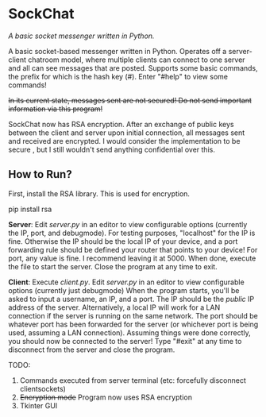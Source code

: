 # SockChat
*A basic socket messenger written in Python.*

A basic socket-based messenger written in Python. Operates off a server-client chatroom model, where multiple clients can connect to one server and all can see messages that are posted. Supports some basic commands, the prefix for which is the hash key (#). Enter "#help" to view some commands!

~~In its current state, messages sent are not secured! Do not send important information via this program!~~

SockChat now has RSA encryption. After an exchange of public keys between the client and server upon initial connection, all messages sent and received are encrypted. I would consider the implementation to be secure , but I still wouldn't send anything confidential over this.


## How to Run?
First, install the RSA library. This is used for encryption.

pip install rsa

**Server**: Edit *server.py* in an editor to view configurable options (currently the IP, port, and debugmode). 
For testing purposes, "localhost" for the IP is fine. Otherwise the IP should be the local IP of your device, and a port forwarding rule should be defined your router that points to your device!
For port, any value is fine. I recommend leaving it at 5000.
When done, execute the file to start the server. 
Close the program at any time to exit.

**Client**: Execute *client.py*.
Edit *server.py* in an editor to view configurable options (currently just debugmode)
When the program starts, you'll be asked to input a username, an IP, and a port.
The IP should be the *public* IP address of the server. Alternatively, a local IP will work for a LAN connection if the server is running on the same network.
The port should be whatever port has been forwarded for the server (or whichever port is being used, assuming a LAN connection).
Assuming things were done correctly, you should now be connected to the server!
Type "#exit" at any time to disconnect from the server and close the program.

TODO:
1. Commands executed from server terminal (etc: forcefully disconnect clientsockets)
2. ~~Encryption mode~~ Program now uses RSA encryption
3. Tkinter GUI
